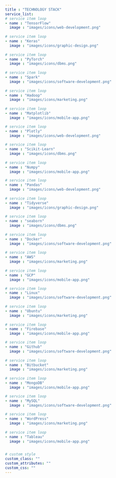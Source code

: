 ```yaml
---
title : "TECHNOLOGY STACK"
service_list:
# service item loop
- name : "TensorFlow"
  image : "images/icons/web-development.png"
  
# service item loop
- name : "Keras"
  image : "images/icons/graphic-design.png"
  
# service item loop
- name : "PyTorch"
  image : "images/icons/dbms.png"
  
# service item loop
- name : "Spark"
  image : "images/icons/software-development.png"
  
# service item loop
- name : "Hadoop"
  image : "images/icons/marketing.png"
  
# service item loop
- name : "Matplotlib"
  image : "images/icons/mobile-app.png"

# service item loop
- name : "Plotly"
  image : "images/icons/web-development.png"
  
# service item loop
- name : "Scikit-Learn"
  image : "images/icons/dbms.png"
  
# service item loop
- name : "Numpy"
  image : "images/icons/mobile-app.png"

# service item loop
- name : "Pandas"
  image : "images/icons/web-development.png"
  
# service item loop
- name : "Tidyverse"
  image : "images/icons/graphic-design.png"
  
# service item loop
- name : "seaborn"
  image : "images/icons/dbms.png"
  
# service item loop
- name : "Docker"
  image : "images/icons/software-development.png"
  
# service item loop
- name : "AWS"
  image : "images/icons/marketing.png"
  
# service item loop
- name : "GCP"
  image : "images/icons/mobile-app.png"

# service item loop
- name : "Linux"
  image : "images/icons/software-development.png"
  
# service item loop
- name : "Ubuntu"
  image : "images/icons/marketing.png"
  
# service item loop
- name : "Firebase"
  image : "images/icons/mobile-app.png"

# service item loop
- name : "Github"
  image : "images/icons/software-development.png"
  
# service item loop
- name : "Bitbucket"
  image : "images/icons/marketing.png"
  
# service item loop
- name : "MongoDB"
  image : "images/icons/mobile-app.png"

# service item loop
- name : "MySQL"
  image : "images/icons/software-development.png"
  
# service item loop
- name : "WordPress"
  image : "images/icons/marketing.png"
  
# service item loop
- name : "Tableau"
  image : "images/icons/mobile-app.png"


# custom style
custom_class: "" 
custom_attributes: "" 
custom_css: ""
---
```

